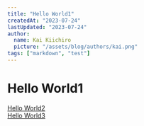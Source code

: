 ```yaml
---
title: "Hello World1"
createdAt: "2023-07-24"
lastUpdated: "2023-07-24"
author:
  name: Kai Kiichiro
  picture: "/assets/blog/authors/kai.png"
tags: ["markdown", "test"]
---
```


# Hello World1

[Hello World2](/posts/hello-world2)  
[Hello World3](/posts/hello-world3)
